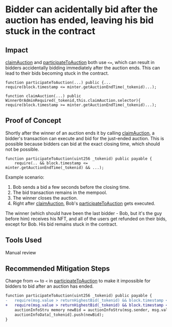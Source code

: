 # Bidder can acidentally bid after the auction has ended, leaving his bid stuck in the contract

## Impact
[claimAuction](https://github.com/code-423n4/2023-10-nextgen/blob/main/smart-contracts/AuctionDemo.sol#L104-L120) and [participateToAuction](https://github.com/code-423n4/2023-10-nextgen/blob/main/smart-contracts/AuctionDemo.sol#L58) both use `<=`, which can result in bidders accidentally bidding immediately after the auction ends. This can lead to their bids becoming stuck in the contract.

```solidity
function participateToAuction(...) public {...
require(block.timestamp <= minter.getAuctionEndTime(_tokenid)...);

function claimAuction(...) public WinnerOrAdminRequired(_tokenid,this.claimAuction.selector){
require(block.timestamp >= minter.getAuctionEndTime(_tokenid)...);
```

## Proof of Concept
Shortly after the winner of an auction ends it by calling [claimAuction](https://github.com/code-423n4/2023-10-nextgen/blob/main/smart-contracts/AuctionDemo.sol#L104-L120), a bidder's transaction can execute and bid for the just-ended auction. This is possible because bidders can bid at the exact closing time, which should not be possible.

```solidity
function participateToAuction(uint256 _tokenid) public payable {
    require(.. && block.timestamp <= minter.getAuctionEndTime(_tokenid) && ...);
```

Example scenario:
1. Bob sends a bid a few seconds before the closing time.
2. The bid transaction remains in the mempool.
3. The winner closes the auction.
4. Right after [claimAuction](https://github.com/code-423n4/2023-10-nextgen/blob/main/smart-contracts/AuctionDemo.sol#L104-L120), Bob's [participateToAuction](https://github.com/code-423n4/2023-10-nextgen/blob/main/smart-contracts/AuctionDemo.sol#L57-L61) gets executed.

The winner (which should have been the last bidder - Bob, but it's the guy before him) receives his NFT, and all of the users get refunded on their bids, except for Bob. His bid remains stuck in the contract.

## Tools Used
Manual review

## Recommended Mitigation Steps
Change from `<=` to `<` in [participateToAuction](https://github.com/code-423n4/2023-10-nextgen/blob/main/smart-contracts/AuctionDemo.sol#L57-L61) to make it impossible for bidders to bid after an auction has ended.

```diff
function participateToAuction(uint256 _tokenid) public payable {
-   require(msg.value > returnHighestBid(_tokenid) && block.timestamp <= minter.getAuctionEndTime(_tokenid) && minter.getAuctionStatus(_tokenid) == true);
+   require(msg.value > returnHighestBid(_tokenid) && block.timestamp < minter.getAuctionEndTime(_tokenid) && minter.getAuctionStatus(_tokenid) == true);
    auctionInfoStru memory newBid = auctionInfoStru(msg.sender, msg.value, true);
    auctionInfoData[_tokenid].push(newBid);
}
```